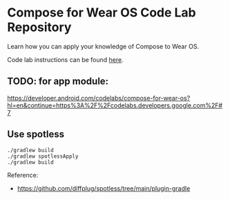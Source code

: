 Compose for Wear OS Code Lab Repository
=======================================
Learn how you can apply your knowledge of Compose to Wear OS.

Code lab instructions can be found [here](https://developer.android.com/codelabs/compose-for-wear-os).

## TODO: for app module:
https://developer.android.com/codelabs/compose-for-wear-os?hl=en&continue=https%3A%2F%2Fcodelabs.developers.google.com%2F#7


## Use spotless
```
./gradlew build
./gradlew spotlessApply
./gradlew build
```
Reference:
* https://github.com/diffplug/spotless/tree/main/plugin-gradle